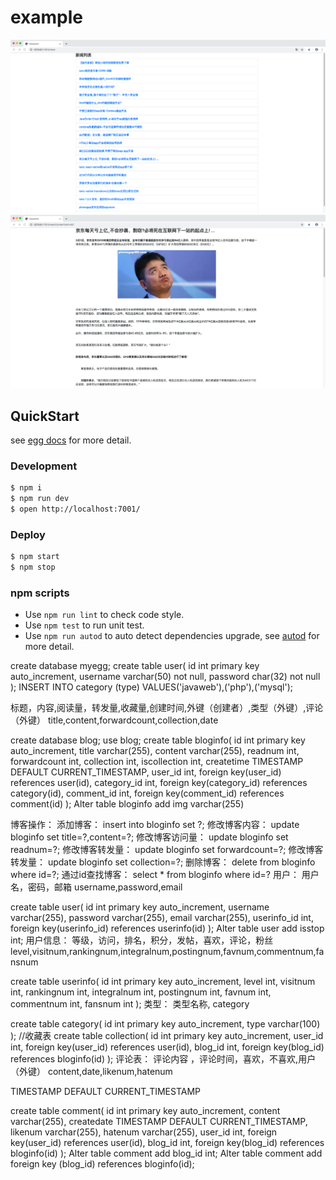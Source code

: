 # example

![](/images/list.png)
![](/images/content.png)

## QuickStart

<!-- add docs here for user -->

see [egg docs][egg] for more detail.

### Development

```bash
$ npm i
$ npm run dev
$ open http://localhost:7001/
```

### Deploy

```bash
$ npm start
$ npm stop
```

### npm scripts

- Use `npm run lint` to check code style.
- Use `npm test` to run unit test.
- Use `npm run autod` to auto detect dependencies upgrade, see [autod](https://www.npmjs.com/package/autod) for more detail.


[egg]: https://eggjs.org

create database myegg;
create table user(
    id int primary key auto_increment,
    username varchar(50) not null,
    password char(32) not null
);
INSERT INTO category (type) VALUES('javaweb'),('php'),('mysql');




标题，内容,阅读量，转发量,收藏量,创建时间,外键（创建者）,类型（外键）,评论（外键）
title,content,forwardcount,collection,date

create database blog;
use blog;
create table bloginfo(
    id int primary key auto_increment,
    title varchar(255),
    content varchar(255),
    readnum int,
    forwardcount int,
    collection int,
    iscollection int,
    createtime TIMESTAMP DEFAULT CURRENT_TIMESTAMP,
    user_id int,
    foreign key(user_id) references user(id),
    category_id int,
    foreign key(category_id) references category(id),
    comment_id int,
    foreign key(comment_id) references comment(id)
);
Alter table bloginfo add  img varchar(255)

博客操作：
添加博客：
insert into bloginfo set ?;
修改博客内容：
update bloginfo set title=?,content=?;
修改博客访问量：
update bloginfo set readnum=?;
修改博客转发量：
update bloginfo set forwardcount=?;
修改博客转发量：
update bloginfo set collection=?;
删除博客：
delete from bloginfo where id=?;
通过id查找博客：
select * from bloginfo where id=?
用户：
用户名，密码，邮箱
username,password,email

create table user(
     id int primary key auto_increment,
     username varchar(255),
     password varchar(255),
     email varchar(255),
     userinfo_id int,
     foreign key(userinfo_id) references userinfo(id)
);
Alter table user add  isstop int;
用户信息：
等级，访问，排名，积分，发帖，喜欢，评论，粉丝
level,visitnum,rankingnum,integralnum,postingnum,favnum,commentnum,fansnum


create table userinfo(
     id int primary key auto_increment,
     level int,
     visitnum int,
     rankingnum int,
     integralnum int,
     postingnum int,
     favnum int,
     commentnum int,
     fansnum int
);
类型：
类型名称,
category

create table category(
     id int primary key auto_increment,
     type varchar(100)
);
//收藏表
create table collection(
  id int primary key auto_increment,
  user_id int,
  foreign key(user_id) references user(id),
  blog_id int,
  foreign key(blog_id) references bloginfo(id)
);
评论表：
评论内容 ，评论时间，喜欢，不喜欢,用户（外键）
content,date,likenum,hatenum

TIMESTAMP DEFAULT CURRENT_TIMESTAMP

create table comment(
     id int primary key auto_increment,
     content varchar(255),
     createdate TIMESTAMP DEFAULT CURRENT_TIMESTAMP,
     likenum varchar(255),
     hatenum varchar(255),
     user_id int,
     foreign key(user_id) references user(id),
    blog_id int,
    foreign key(blog_id) references bloginfo(id)
);
Alter table comment add  blog_id int;
Alter table comment add foreign key (blog_id) references bloginfo(id);
